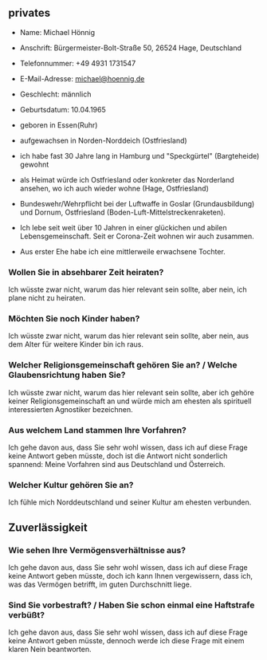 ## privates

- Name: Michael Hönnig
- Anschrift: Bürgermeister-Bolt-Straße 50, 26524 Hage, Deutschland
- Telefonnummer: +49 4931 1731547
- E-Mail-Adresse: michael@hoennig.de
- Geschlecht: männlich
- Geburtsdatum: 10.04.1965
- geboren in Essen(Ruhr)
- aufgewachsen in Norden-Norddeich (Ostfriesland)
- ich habe fast 30 Jahre lang in Hamburg und "Speckgürtel" (Bargteheide) gewohnt
- als Heimat würde ich Ostfriesland oder konkreter das Norderland ansehen, wo ich auch wieder wohne (Hage, Ostfriesland)

- Bundeswehr/Wehrpflicht bei der Luftwaffe in Goslar (Grundausbildung) und Dornum, Ostfriesland (Boden-Luft-Mittelstreckenraketen).
- Ich lebe seit weit über 10 Jahren in einer glückichen und abilen Lebensgemeinschaft. Seit er Corona-Zeit wohnen wir auch zusammen.
- Aus erster Ehe habe ich eine mittlerweile erwachsene Tochter.

### Wollen Sie in absehbarer Zeit heiraten?

Ich wüsste zwar nicht, warum das hier relevant sein sollte, aber nein, ich plane nicht zu heiraten.

### Möchten Sie noch Kinder haben?

Ich wüsste zwar nicht, warum das hier relevant sein sollte, aber nein, aus dem Alter für weitere Kinder bin ich raus.

### Welcher Religionsgemeinschaft gehören Sie an? / Welche Glaubensrichtung haben Sie?

Ich wüsste zwar nicht, warum das hier relevant sein sollte,
aber ich gehöre keiner Religionsgemeinschaft an und würde mich am ehesten als spirituell interessierten Agnostiker bezeichnen.


### Aus welchem Land stammen Ihre Vorfahren?

Ich gehe davon aus, dass Sie sehr wohl wissen, dass ich auf diese Frage keine Antwort geben müsste,
doch ist die Antwort nicht sonderlich spannend: Meine Vorfahren sind aus Deutschland und Österreich.

### Welcher Kultur gehören Sie an?

Ich fühle mich Norddeutschland und seiner Kultur am ehesten verbunden.

## Zuverlässigkeit

### Wie sehen Ihre Vermögensverhältnisse aus?

Ich gehe davon aus, dass Sie sehr wohl wissen, dass ich auf diese Frage keine Antwort geben müsste,
doch ich kann Ihnen vergewissern, dass ich, was das Vermögen betrifft, im guten Durchschnitt liege.

### Sind Sie vorbestraft? / Haben Sie schon einmal eine Haftstrafe verbüßt?

Ich gehe davon aus, dass Sie sehr wohl wissen, dass ich auf diese Frage keine Antwort geben müsste,
dennoch werde ich diese Frage mit einem klaren Nein beantworten.

### 



